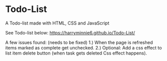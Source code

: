 # Todo-List
A Todo-list made with HTML, CSS and JavaScript

See Todo-list below:
https://harryminnie6.github.io/Todo-List/



A few issues found: (needs to be fixed)
1.) When the page is refreshed items marked as complete get unchecked.
2.) Optional: Add a css effect to list item delete button (when task gets deleted Css effect happens).
